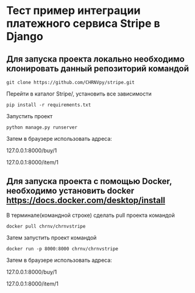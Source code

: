 # Тест пример интеграции платежного сервиса Stripe в Django

## Для запуска проекта локально необходимо клонировать данный репозиторий командой

```git clone https://github.com/CHRNVpy/stripe.git```

Перейти в каталог Stripe/, установить все зависимости

```pip install -r requirements.txt```

Запустить проект

```python manage.py runserver```

Затем в браузере использовать адреса:

127.0.0.1:8000/buy/1

127.0.0.1:8000/item/1


## Для запуска проекта c помощью Docker, необходимо установить docker https://docs.docker.com/desktop/install

В терминале(командной строке) сделать pull проекта командой

```docker pull chrnv/chrnvstripe```

Затем запустить проект командой

```docker run -p 8000:8000 chrnv/chrnvstripe```

Затем в браузере использовать адреса:

127.0.0.1:8000/buy/1

127.0.0.1:8000/item/1

